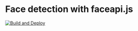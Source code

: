 # Face detection with faceapi.js

[![Build and Deploy](https://github.com/thangved/face-detection/actions/workflows/deploy.yml/badge.svg)](https://github.com/thangved/face-detection/actions/workflows/deploy.yml)
